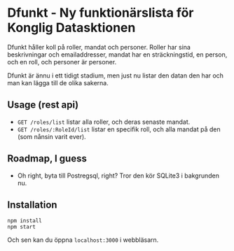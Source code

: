 # Dfunkt - Ny funktionärslista för Konglig Datasktionen

Dfunkt håller koll på roller, mandat och personer. Roller har sina beskrivningar och emailaddresser, mandat har en sträckningstid, en person, och en roll, och personer är personer.

Dfunkt är ännu i ett tidigt stadium, men just nu listar den datan den har och man kan lägga till de olika sakerna.

## Usage (rest api)

 * `GET /roles/list` listar alla roller, och deras senaste mandat.
 * `GET /roles/:RoleId/list` listar en specifik roll, och alla mandat på den (som nånsin varit ever).

## Roadmap, I guess

 * Oh right, byta till Postregsql, right? Tror den kör SQLite3 i bakgrunden nu.

## Installation

    npm install
    npm start

Och sen kan du öppna `localhost:3000` i webbläsarn.
